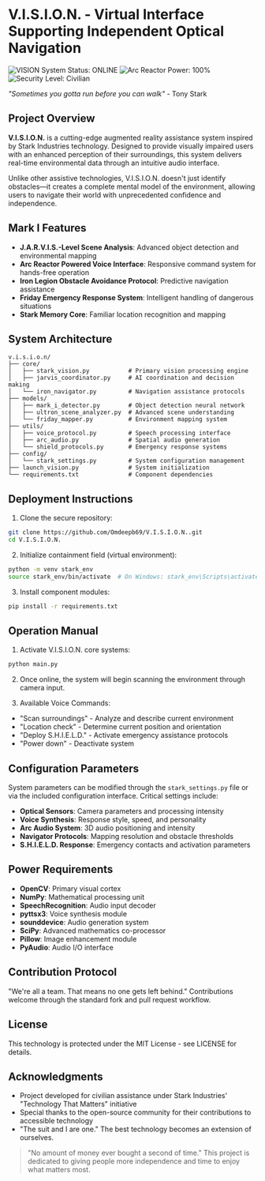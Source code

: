 # V.I.S.I.O.N. - Virtual Interface Supporting Independent Optical Navigation

![VISION System Status: ONLINE](https://img.shields.io/badge/VISION_System-ONLINE-brightgreen)
![Arc Reactor Power: 100%](https://img.shields.io/badge/Arc_Reactor_Power-100%25-blue)
![Security Level: Civilian](https://img.shields.io/badge/Security_Level-Civilian-yellow)

*"Sometimes you gotta run before you can walk"* - Tony Stark

## Project Overview

**V.I.S.I.O.N.** is a cutting-edge augmented reality assistance system inspired by Stark Industries technology. Designed to provide visually impaired users with an enhanced perception of their surroundings, this system delivers real-time environmental data through an intuitive audio interface.

Unlike other assistive technologies, V.I.S.I.O.N. doesn't just identify obstacles—it creates a complete mental model of the environment, allowing users to navigate their world with unprecedented confidence and independence.

## Mark I Features

- **J.A.R.V.I.S.-Level Scene Analysis**: Advanced object detection and environmental mapping
- **Arc Reactor Powered Voice Interface**: Responsive command system for hands-free operation
- **Iron Legion Obstacle Avoidance Protocol**: Predictive navigation assistance
- **Friday Emergency Response System**: Intelligent handling of dangerous situations
- **Stark Memory Core**: Familiar location recognition and mapping

## System Architecture

```
v.i.s.i.o.n/
├── core/
│   ├── stark_vision.py           # Primary vision processing engine
│   ├── jarvis_coordinator.py     # AI coordination and decision making
│   └── iron_navigator.py         # Navigation assistance protocols
├── models/
│   ├── mark_i_detector.py        # Object detection neural network
│   ├── ultron_scene_analyzer.py  # Advanced scene understanding
│   └── friday_mapper.py          # Environment mapping system
├── utils/
│   ├── voice_protocol.py         # Speech processing interface
│   ├── arc_audio.py              # Spatial audio generation
│   └── shield_protocols.py       # Emergency response systems
├── config/
│   └── stark_settings.py         # System configuration management
├── launch_vision.py              # System initialization 
└── requirements.txt              # Component dependencies
```

## Deployment Instructions

1. Clone the secure repository:
```bash
git clone https://github.com/Omdeepb69/V.I.S.I.O.N..git
cd V.I.S.I.O.N.
```

2. Initialize containment field (virtual environment):
```bash
python -m venv stark_env
source stark_env/bin/activate  # On Windows: stark_env\Scripts\activate
```

3. Install component modules:
```bash
pip install -r requirements.txt
```

## Operation Manual

1. Activate V.I.S.I.O.N. core systems:
```bash
python main.py
```

2. Once online, the system will begin scanning the environment through camera input.

3. Available Voice Commands:
- "Scan surroundings" - Analyze and describe current environment
- "Location check" - Determine current position and orientation
- "Deploy S.H.I.E.L.D." - Activate emergency assistance protocols
- "Power down" - Deactivate system

## Configuration Parameters

System parameters can be modified through the `stark_settings.py` file or via the included configuration interface. Critical settings include:

- **Optical Sensors**: Camera parameters and processing intensity
- **Voice Synthesis**: Response style, speed, and personality
- **Arc Audio System**: 3D audio positioning and intensity
- **Navigator Protocols**: Mapping resolution and obstacle thresholds
- **S.H.I.E.L.D. Response**: Emergency contacts and activation parameters

## Power Requirements

- **OpenCV**: Primary visual cortex
- **NumPy**: Mathematical processing unit
- **SpeechRecognition**: Audio input decoder
- **pyttsx3**: Voice synthesis module
- **sounddevice**: Audio generation system
- **SciPy**: Advanced mathematics co-processor
- **Pillow**: Image enhancement module
- **PyAudio**: Audio I/O interface

## Contribution Protocol

"We're all a team. That means no one gets left behind." Contributions welcome through the standard fork and pull request workflow.

## License

This technology is protected under the MIT License - see LICENSE for details.

## Acknowledgments

- Project developed for civilian assistance under Stark Industries' "Technology That Matters" initiative
- Special thanks to the open-source community for their contributions to accessible technology
- "The suit and I are one." The best technology becomes an extension of ourselves.

> "No amount of money ever bought a second of time." This project is dedicated to giving people more independence and time to enjoy what matters most.